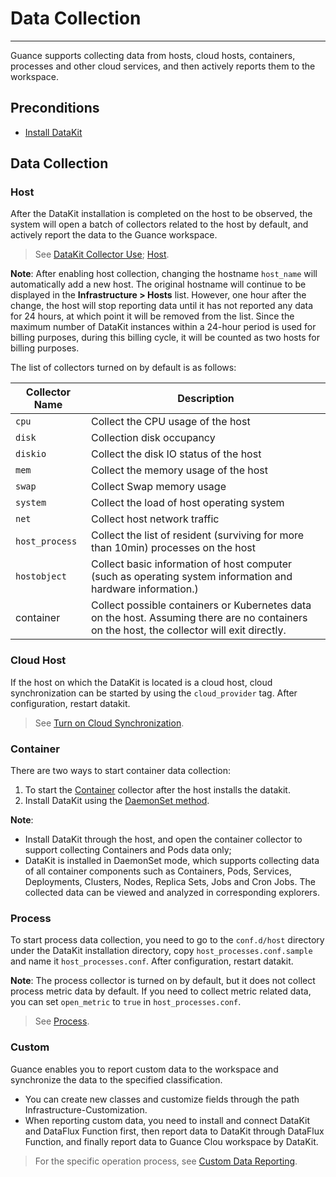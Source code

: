 # Data Collection
---

Guance supports collecting data from hosts, cloud hosts, containers, processes and other cloud services, and then actively reports them to the workspace.

## Preconditions

- [Install DataKit](../datakit/datakit-install.md)

## Data Collection

### Host

After the DataKit installation is completed on the host to be observed, the system will open a batch of collectors related to the host by default, and actively report the data to the Guance workspace. 

> See [DataKit Collector Use](../datakit/datakit-input-conf.md); [Host](../datakit/hostobject.md).

**Note**: After enabling host collection, changing the hostname `host_name` will automatically add a new host. The original hostname will continue to be displayed in the **Infrastructure > Hosts** list. However, one hour after the change, the host will stop reporting data until it has not reported any data for 24 hours, at which point it will be removed from the list. Since the maximum number of DataKit instances within a 24-hour period is used for billing purposes, during this billing cycle, it will be counted as two hosts for billing purposes.

The list of collectors turned on by default is as follows:

| Collector Name | Description |
| --- | --- |
| `cpu` | Collect the CPU usage of the host |
| `disk` | Collection disk occupancy |
| `diskio` | Collect the disk IO status of the host |
| `mem` | Collect the memory usage of the host |
| `swap` | Collect Swap memory usage |
| `system` | Collect the load of host operating system |
| `net` | Collect host network traffic |
| `host_process` | Collect the list of resident (surviving for more than 10min) processes on the host |
| `hostobject` | Collect basic information of host computer (such as operating system information and hardware information.) |
| container | Collect possible containers or Kubernetes data on the host. Assuming there are no containers on the host, the collector will exit directly.|


### Cloud Host

If the host on which the DataKit is located is a cloud host, cloud synchronization can be started by using the `cloud_provider` tag. After configuration, restart datakit. 

> See [Turn on Cloud Synchronization](../datakit/hostobject.md).

### Container

There are two ways to start container data collection:

1. To start the [Container](../datakit/container.md) collector after the host installs the datakit.
2. Install DataKit using the [DaemonSet method](../datakit/datakit-daemonset-deploy.md).

**Note**:

- Install DataKit through the host, and open the container collector to support collecting Containers and Pods data only;
- DataKit is installed in DaemonSet mode, which supports collecting data of all container components such as Containers, Pods, Services, Deployments, Clusters, Nodes, Replica Sets, Jobs and Cron Jobs. The collected data can be viewed and analyzed in corresponding explorers.

### Process

To start process data collection, you need to go to the `conf.d/host` directory under the DataKit installation directory, copy `host_processes.conf.sample` and name it `host_processes.conf`. After configuration, restart datakit.

**Note**: The process collector is turned on by default, but it does not collect process metric data by default. If you need to collect metric related data, you can set `open_metric` to `true` in `host_processes.conf`. 

> See [Process](../datakit/host_processes.md).

### Custom

Guance enables you to report custom data to the workspace and synchronize the data to the specified classification.

- You can create new classes and customize fields through the path Infrastructure-Customization.
- When reporting custom data, you need to install and connect DataKit and DataFlux Function first, then report data to DataKit through DataFlux Function, and finally report data to Guance Clou workspace by DataKit. 

> For the specific operation process, see [Custom Data Reporting](custom/data-reporting.md). 
